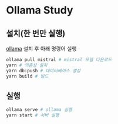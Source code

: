 # Ollama Study

## 설치(한 번만 실행)

[ollama](https://github.com/ollama/ollama) 설치 후 아래 명령어 실행

```bash
ollama pull mistral # mistral 모델 다운로드
yarn # 의존성 설치
yarn db:push # 데이터베이스 생성
yarn build # 빌드
```

## 실행

```bash
ollama serve # ollama 실행
yarn start # 서버 실행
```
